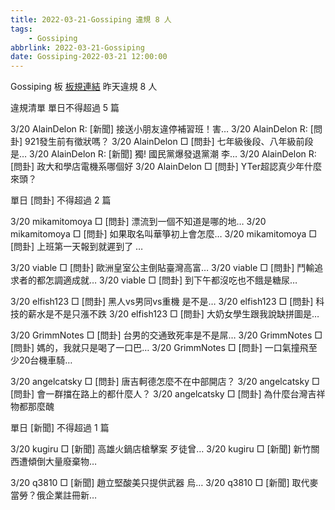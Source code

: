 ```yaml
---
title: 2022-03-21-Gossiping 違規 8 人
tags:
    - Gossiping
abbrlink: 2022-03-21-Gossiping
date: Gossiping-2022-03-21 12:00:00
---
```

Gossiping 板 [板規連結](https://www.ptt.cc/bbs/Gossiping/M.1637425085.A.07D.html)
昨天違規 8 人
<!-- more -->

違規清單
單日不得超過 5 篇

3/20 AlainDelon R: [新聞] 接送小朋友違停補習班！害…
3/20 AlainDelon R: [問卦] 921發生前有徵狀嗎？
3/20 AlainDelon □ [問卦] 七年級後段、八年級前段是…
3/20 AlainDelon R: [新聞] 獨! 國民黨爆發退黨潮 李…
3/20 AlainDelon R: [問卦] 政大和學店電機系哪個好
3/20 AlainDelon □ [問卦] YTer超認真少年什麼來頭？

單日 [問卦] 不得超過 2 篇

3/20 mikamitomoya □ [問卦] 漂流到一個不知道是哪的地…
3/20 mikamitomoya □ [問卦] 如果取名叫華箏初上會怎麼…
3/20 mikamitomoya □ [問卦] 上班第一天報到就遲到了 …

3/20 viable □ [問卦] 歐洲皇室公主倒貼臺灣高富…
3/20 viable □ [問卦] 鬥輸追求者的都怎調適成就…
3/20 viable □ [問卦] 到下午都沒吃也不餓是糖尿…

3/20 elfish123 □ [問卦] 黑人vs男同vs重機 是不是…
3/20 elfish123 □ [問卦] 科技的薪水是不是只漲不跌
3/20 elfish123 □ [問卦] 大奶女學生跟我說缺拼圖是…

3/20 GrimmNotes □ [問卦] 台男的交通致死率是不是屌…
3/20 GrimmNotes □ [問卦] 媽的，我就只是喝了一口巴…
3/20 GrimmNotes □ [問卦] 一口氣撞飛至少20台機車騎…

3/20 angelcatsky □ [問卦] 唐吉軻德怎麼不在中部開店？
3/20 angelcatsky □ [問卦] 會一群擋在路上的都什麼人？
3/20 angelcatsky □ [問卦] 為什麼台灣吉祥物都那麼醜

單日 [新聞] 不得超過 1 篇

3/20 kugiru □ [新聞] 高雄火鍋店槍擊案 歹徒曾…
3/20 kugiru □ [新聞] 新竹關西遭傾倒大量廢棄物…

3/20 q3810 □ [新聞] 趙立堅酸美只提供武器 烏…
3/20 q3810 □ [新聞] 取代麥當勞？俄企業註冊新…